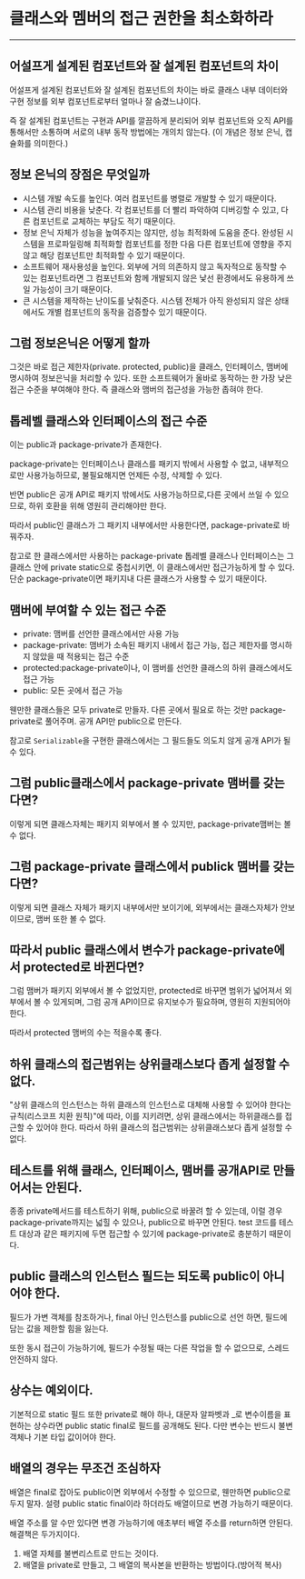 # 클래스와 멤버의 접근 권한을 최소화하라
---

## 어설프게 설계된 컴포넌트와 잘 설계된 컴포넌트의 차이
어설프게 설계된 컴포넌트와 잘 설계된 컴포넌트의 차이는 바로 클래스 내부 데이터와 구현 정보를 외부 컴포넌트로부터 얼마나 잘 숨겼느냐이다.

즉 잘 설계된 컴포넌트는 구현과 API를 깔끔하게 분리되어 외부 컴포넌트와 오직 API를 통해서만 소통하며 서로의 내부 동작 방법에는 개의치 않는다.
(이 개념은 정보 은닉, 캡슐화를 의미한다.)

## 정보 은닉의 장점은 무엇일까
* 시스템 개발 속도를 높인다. 여러 컴포넌트를 병렬로 개발할 수 있기 때문이다.
* 시스템 관리 비용을 낮춘다. 각 컴포넌트를 더 빨리 파악하여 디버깅할 수 있고, 다른 컴포넌트로 교체하는 부담도 적기 때문이다.
* 정보 은닉 자체가 성능을 높여주지는 않지만, 성능 최적화에 도움을 준다. 완성된 시스템을 프로파일링해 최적화할 컴포넌트를 정한 다음 다른 컴포넌트에 영향을 주지 않고 해당 컴포넌트만 최적화할 수 있기 때문이다.
* 소프트웨어 재사용성을 높인다. 외부에 거의 의존하지 않고 독자적으로 동작할 수 있는 컴포넌트라면 그 컴포넌트와 함께 개발되지 않은 낯선 환경에서도 유용하게 쓰일 가능성이 크기 때문이다.
* 큰 시스템을 제작하는 난이도를 낮춰준다. 시스템 전체가 아직 완성되지 않은 상태에서도 개별 컴포넌트의 동작을 검증할수 있기 때문이다.
## 그럼 정보은닉은 어떻게 할까
그것은 바로 접근 제한자(private. protected, public)을 클래스, 인터페이스, 맴버에 명시하여 정보은닉을 처리할 수 있다.
또한 소프트웨어가 올바로 동작하는 한 가장 낮은 접근 수준을 부여해야 한다. 즉 클래스와 맴버의 접근성을 가능한 좁혀야 한다.

## 톱레벨 클래스와 인터페이스의 접근 수준
이는 public과 package-private가 존재한다.

package-private는 인터페이스나 클래스를 패키지 밖에서 사용할 수 없고, 내부적으로만 사용가능하므로, 불필요해지면 언제든 수정, 삭제할 수 있다.

반면 public은 공개 API로 패키지 밖에서도 사용가능하므로,다른 곳에서 쓰일 수 있으므로, 하위 호환을 위해 영원히 관리해야만 한다.

따라서 public인 클래스가 그 패키지 내부에서만 사용한다면, package-private로 바꿔주자.

참고로 한 클래스에서만 사용하는 package-private 톱레벨 클래스나 인터페이스는 그 클래스 안에 private static으로 중첩시키면, 이 클래스에서만 접근가능하게 할 수 있다.
단순 package-private이면 패키지내 다른 클래스가 사용할 수 있기 때문이다.

## 맴버에 부여할 수 있는 접근 수준
* private: 맴버를 선언한 클래스에서만 사용 가능
* package-private: 맴버가 소속된 패키지 내에서 접근 가능, 접근 제한자를 명시하지 않았을 때 적용되는 접근 수준
* protected:package-private이나, 이 맴버를 선언한 클래스의 하위 클래스에서도 접근 가능
* public: 모든 곳에서 접근 가능

웬만한 클래스들은 모두 private로 만들자. 다른 곳에서 필요로 하는 것만 package-private로 풀어주며. 공개 API만 public으로 만든다.

참고로 `Serializable`을 구현한 클래스에서는 그 필드들도 의도치 않게 공개 API가 될 수 있다.
## 그럼 public클래스에서 package-private 맴버를 갖는다면?
이렇게 되면 클래스자체는 패키지 외부에서 볼 수 있지만, package-private맴버는 볼 수 없다.
## 그럼 package-private 클래스에서 publick 맴버를 갖는다면?
이렇게 되면 클래스 자체가 패키지 내부에서만 보이기에, 외부에서는 클래스자체가 안보이므로, 맴버 또한 볼 수 없다.

## 따라서 public 클래스에서 변수가 package-private에서 protected로 바뀐다면?
그럼 맴버가 패키지 외부에서 볼 수 없었지만, protected로 바꾸면 범위가 넓어져서 외부에서 볼 수 있게되며,
그럼 공개 API이므로 유지보수가 필요하며, 영원히 지원되어야 한다.

따라서 protected 맴버의 수는 적을수록 좋다.
## 하위 클래스의 접근범위는 상위클래스보다 좁게 설정할 수 없다.
"상위 클래스의 인스턴스는 하위 클래스의 인스턴스로 대체해 사용할 수 있어야 한다는 규칙(리스코프 치환 원칙)"에 따라, 이를 지키려면, 상위 클래스에서는 하위클래스를 접근할 수 있어야 한다.
따라서 하위 클래스의 접근범위는 상위클래스보다 좁게 설정할 수 없다.

## 테스트를 위해 클래스, 인터페이스, 맴버를 공개API로 만들어서는 안된다.
종종 private메서드를 테스트하기 위해, public으로 바꿀려 할 수 있는데, 이럴 경우 package-private까지는 넓힐 수 있으나, public으로 바꾸면 안된다.
test 코드를 테스트 대상과 같은 패키지에 두면 접근할 수 있기에 package-private로 충분하기 때문이다.
## public 클래스의 인스턴스 필드는 되도록 public이 아니어야 한다.
필드가 가변 객체를 참조하거나, final 아닌 인스턴스를 public으로 선언 하면, 필드에 담는 값을 제한할 힘을 잃는다.

또한 동시 접근이 가능하기에, 필드가 수정될 때는 다른 작업을 할 수 없으므로, 스레드 안전하지 않다.

## 상수는 예외이다.
기본적으로 static 필드 또한 private로 해야 하나, 
대문자 알파벳과 \_로 변수이름을 표현하는 상수라면
public static final로 필드를 공개해도 된다.
다만 변수는 반드시 불변 객체나 기본 타입 값이어야 한다.

## 배열의 경우는 무조건 조심하자
배열은 final로 잡아도 public이면 외부에서 수정할 수 있으므로,
웬만하면 public으로 두지 말자.
설령 public static final이라 하더라도 배열이므로 변경 가능하기 때문이다.

배열 주소를 알 수만 있다면 변경 가능하기에 애초부터 배열 주소를 return하면 안된다.
해결책은 두가지이다.
1. 배열 자체를 불변리스트로 만드는 것이다.
2. 배열을 private로 만들고, 그 배열의 복사본을 반환하는 방법이다.(방어적 복사)
